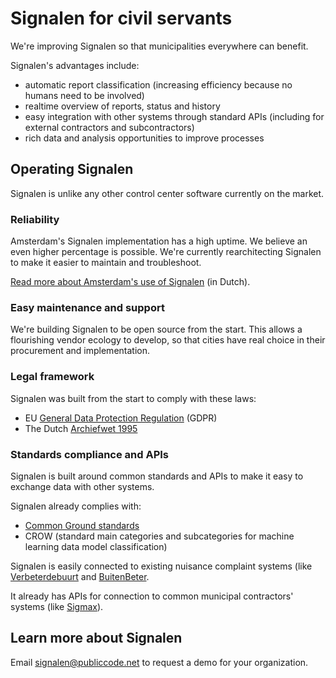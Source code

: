 # Signalen for civil servants

We're improving Signalen so that municipalities everywhere can benefit.

Signalen's advantages include:

* automatic report classification (increasing efficiency because no humans need to be involved)
* realtime overview of reports, status and history
* easy integration with other systems through standard APIs (including for external contractors and subcontractors)
* rich data and analysis opportunities to improve processes

## Operating Signalen

Signalen is unlike any other control center software currently on the market.

### Reliability

Amsterdam's Signalen implementation has a high uptime. We believe an even higher percentage is possible. We're currently rearchitecting Signalen to make it easier to maintain and troubleshoot.

[Read more about Amsterdam's use of Signalen](https://commonground.nl/news/view/54476472/nieuw-meldingensysteem-amsterdam-leert-zelf-van-meldingen) (in Dutch).

### Easy maintenance and support

We're building Signalen to be open source from the start. This allows a flourishing vendor ecology to develop, so that cities have real choice in their procurement and implementation.

### Legal framework

Signalen was built from the start to comply with these laws:

* EU [General Data Protection Regulation](https://eur-lex.europa.eu/eli/reg/2016/679/oj) (GDPR)
* The Dutch [Archiefwet 1995](https://wetten.overheid.nl/BWBR0007376/2020-01-01)

### Standards compliance and APIs

Signalen is built around common standards and APIs to make it easy to exchange data with other systems.

Signalen already complies with:

* [Common Ground standards](https://commonground.nl/cms/view/54476259/wat-is-common-ground/54476519)
* CROW (standard main categories and subcategories for machine learning data model classification)

Signalen is easily connected to existing nuisance complaint systems (like [Verbeterdebuurt](https://www.verbeterdebuurt.nl/) and [BuitenBeter](https://www.buitenbeter.nl/).

It already has APIs for connection to common municipal contractors' systems (like [Sigmax](https://www.sigmax.nl/)).

## Learn more about Signalen

Email <signalen@publiccode.net> to request a demo for your organization.
